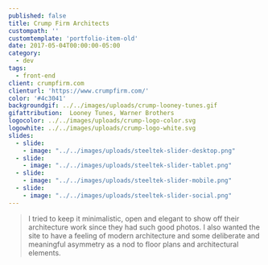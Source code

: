 ```yaml
---
published: false
title: Crump Firm Architects
custompath: ''
customtemplate: 'portfolio-item-old'
date: 2017-05-04T00:00:00-05:00
category:
  - dev
tags:
  - front-end
client: crumpfirm.com
clienturl: 'https://www.crumpfirm.com/'
color: '#4c3041'
backgroundgif: ../../images/uploads/crump-looney-tunes.gif
gifattribution:  Looney Tunes, Warner Brothers
logocolor: ../../images/uploads/crump-logo-color.svg
logowhite: ../../images/uploads/crump-logo-white.svg
slides:
  - slide:
    - image: "../../images/uploads/steeltek-slider-desktop.png"
  - slide:
    - image: "../../images/uploads/steeltek-slider-tablet.png"
  - slide:
    - image: "../../images/uploads/steeltek-slider-mobile.png"
  - slide:
    - image: "../../images/uploads/steeltek-slider-social.png"
---
```


> I tried to keep it minimalistic, open and elegant to show off their architecture work since they had such good photos. I also wanted the site to have a feeling of modern architecture and some deliberate and meaningful asymmetry as a nod to floor plans and architectural elements.